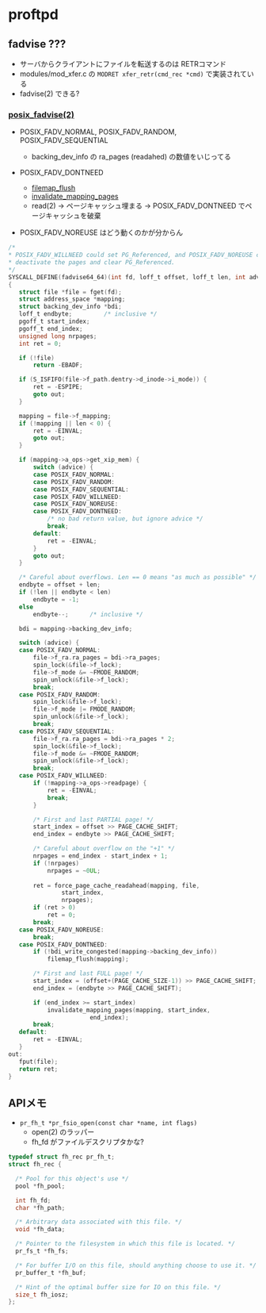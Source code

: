 # proftpd

## fadvise ???

 * サーバからクライアントにファイルを転送するのは RETRコマンド
 * modules/mod_xfer.c の `MODRET xfer_retr(cmd_rec *cmd)` で実装されている
 * fadvise(2) できる?

### [posix_fadvise(2)](http://kazmax.zpp.jp/cmd/p/posix_fadvise.2.html)

 * POSIX_FADV_NORMAL, POSIX_FADV_RANDOM, POSIX_FADV_SEQUENTIAL
   * backing_dev_info の ra_pages (readahed) の数値をいじってる
 * POSIX_FADV_DONTNEED
   * [filemap_flush](http://lxr.free-electrons.com/source/mm/filemap.c?v=2.6.32#L256])
   * [invalidate_mapping_pages](http://lxr.free-electrons.com/source/mm/truncate.c?v=2.6.32#L319)
   * read(2) -> ページキャッシュ埋まる -> POSIX_FADV_DONTNEED でページキャッシュを破棄

 * POSIX_FADV_NOREUSE はどう動くのかが分からん

 ```c
/*
 * POSIX_FADV_WILLNEED could set PG_Referenced, and POSIX_FADV_NOREUSE could
 * deactivate the pages and clear PG_Referenced.
 */
SYSCALL_DEFINE(fadvise64_64)(int fd, loff_t offset, loff_t len, int advice)
{
	struct file *file = fget(fd);
	struct address_space *mapping;
	struct backing_dev_info *bdi;
	loff_t endbyte;			/* inclusive */
	pgoff_t start_index;
	pgoff_t end_index;
	unsigned long nrpages;
	int ret = 0;

	if (!file)
		return -EBADF;

	if (S_ISFIFO(file->f_path.dentry->d_inode->i_mode)) {
		ret = -ESPIPE;
		goto out;
	}

	mapping = file->f_mapping;
	if (!mapping || len < 0) {
		ret = -EINVAL;
		goto out;
	}

	if (mapping->a_ops->get_xip_mem) {
		switch (advice) {
		case POSIX_FADV_NORMAL:
		case POSIX_FADV_RANDOM:
		case POSIX_FADV_SEQUENTIAL:
		case POSIX_FADV_WILLNEED:
		case POSIX_FADV_NOREUSE:
		case POSIX_FADV_DONTNEED:
			/* no bad return value, but ignore advice */
			break;
		default:
			ret = -EINVAL;
		}
		goto out;
	}

	/* Careful about overflows. Len == 0 means "as much as possible" */
	endbyte = offset + len;
	if (!len || endbyte < len)
		endbyte = -1;
	else
		endbyte--;		/* inclusive */

	bdi = mapping->backing_dev_info;

	switch (advice) {
	case POSIX_FADV_NORMAL:
		file->f_ra.ra_pages = bdi->ra_pages;
		spin_lock(&file->f_lock);
		file->f_mode &= ~FMODE_RANDOM;
		spin_unlock(&file->f_lock);
		break;
	case POSIX_FADV_RANDOM:
		spin_lock(&file->f_lock);
		file->f_mode |= FMODE_RANDOM;
		spin_unlock(&file->f_lock);
		break;
	case POSIX_FADV_SEQUENTIAL:
		file->f_ra.ra_pages = bdi->ra_pages * 2;
		spin_lock(&file->f_lock);
		file->f_mode &= ~FMODE_RANDOM;
		spin_unlock(&file->f_lock);
		break;
	case POSIX_FADV_WILLNEED:
		if (!mapping->a_ops->readpage) {
			ret = -EINVAL;
			break;
		}

		/* First and last PARTIAL page! */
		start_index = offset >> PAGE_CACHE_SHIFT;
		end_index = endbyte >> PAGE_CACHE_SHIFT;

		/* Careful about overflow on the "+1" */
		nrpages = end_index - start_index + 1;
		if (!nrpages)
			nrpages = ~0UL;
		
		ret = force_page_cache_readahead(mapping, file,
				start_index,
				nrpages);
		if (ret > 0)
			ret = 0;
		break;
	case POSIX_FADV_NOREUSE:
		break;
	case POSIX_FADV_DONTNEED:
		if (!bdi_write_congested(mapping->backing_dev_info))
			filemap_flush(mapping);

		/* First and last FULL page! */
		start_index = (offset+(PAGE_CACHE_SIZE-1)) >> PAGE_CACHE_SHIFT;
		end_index = (endbyte >> PAGE_CACHE_SHIFT);

		if (end_index >= start_index)
			invalidate_mapping_pages(mapping, start_index,
						end_index);
		break;
	default:
		ret = -EINVAL;
	}
out:
	fput(file);
	return ret;
}
``` 

## APIメモ

 * `pr_fh_t *pr_fsio_open(const char *name, int flags)`
   * open(2) のラッパー
   * fh_fd がファイルデスクリプタかな?

```c
typedef struct fh_rec pr_fh_t;
struct fh_rec {

  /* Pool for this object's use */
  pool *fh_pool;

  int fh_fd;
  char *fh_path;

  /* Arbitrary data associated with this file. */
  void *fh_data;

  /* Pointer to the filesystem in which this file is located. */
  pr_fs_t *fh_fs;

  /* For buffer I/O on this file, should anything choose to use it. */
  pr_buffer_t *fh_buf;

  /* Hint of the optimal buffer size for IO on this file. */
  size_t fh_iosz;
};
```

